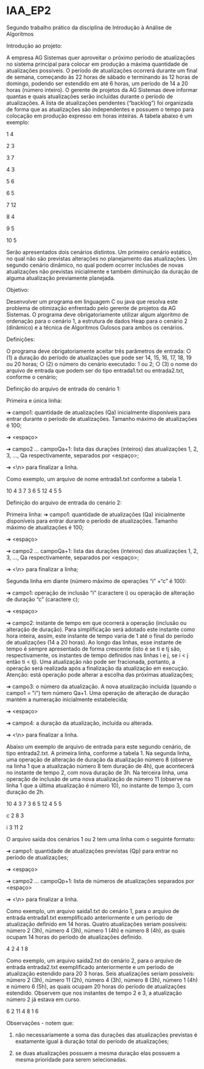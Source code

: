 # IAA_EP2
Segundo trabalho prático da disciplina de Introdução à Análise de Algoritmos

Introdução ao projeto:

A empresa AG Sistemas quer aproveitar o próximo período de atualizações no
sistema principal para colocar em produção a máxima quantidade de atualizações
possíveis. O período de atualizações ocorrerá durante um final de semana,
começando às 22 horas de sábado e terminando às 12 horas de domingo, podendo
ser estendido em até 6 horas, um período de 14 a 20 horas (número inteiro).
O gerente de projetos da AG Sistemas deve informar quantas e quais atualizações
serão incluídas durante o período de atualizações. A lista de atualizações pendentes
(“backlog”) foi organizada de forma que as atualizações são independentes e
possuem o tempo para colocação em produção expresso em horas inteiras.
A tabela abaixo é um exemplo:

1 4

2 3

3 7

4 3

5 6

6 5

7 12

8 4

9 5

10 5

Serão apresentados dois cenários distintos. Um primeiro cenário estático, no qual
não são previstas alterações no planejamento das atualizações. Um segundo
cenário dinâmico, no qual podem ocorrer inclusões de novas atualizações não
previstas inicialmente e também diminuição da duração de alguma atualização
previamente planejada.

Objetivo:

Desenvolver um programa em linguagem C ou java que resolva este problema de
otimização enfrentado pelo gerente de projetos da AG Sistemas. O programa deve
obrigatoriamente utilizar algum algoritmo de ordenação para o cenário 1, a estrutura
de dados Heap para o cenário 2 (dinâmico) e a técnica de Algoritmos Gulosos para
ambos os cenários.

Definições:

O programa deve obrigatoriamente aceitar três parâmetros de entrada:
○ (1) a duração do período de atualizações que pode ser 14, 15, 16, 17, 18, 19
ou 20 horas;
○ (2) o número do cenário executado: 1 ou 2;
○ (3) o nome do arquivo de entrada que podem ser do tipo entrada1.txt ou
entrada2.txt, conforme o cenário;

Definição do arquivo de entrada do cenário 1:

Primeira e única linha:

➔ campo1: quantidade de atualizações (Qa) inicialmente disponíveis para entrar
durante o período de atualizações. Tamanho máximo de atualizações é 100;

➔ <espaço>

➔ campo2 … campoQa+1: lista das durações (inteiros) das atualizações 1, 2, 3,
…, Qa respectivamente, separados por <espaço>;

➔ <\n> para finalizar a linha.

Como exemplo, um arquivo de nome entrada1.txt conforme a tabela 1.

10 4 3 7 3 6 5 12 4 5 5

Definição do arquivo de entrada do cenário 2:

Primeira linha:
➔ campo1: quantidade de atualizações (Qa) inicialmente disponíveis para entrar
durante o período de atualizações. Tamanho máximo de atualizações é 100;

➔ <espaço>

➔ campo2 … campoQa+1: lista das durações (inteiros) das atualizações 1, 2, 3,
…, Qa respectivamente, separados por <espaço>;

➔ <\n> para finalizar a linha;

Segunda linha em diante (número máximo de operações “i” +“c” é 100):

➔ campo1: operação de inclusão “i” (caractere i) ou operação de alteração de
duração “c” (caractere c);

➔ <espaço>

➔ campo2: instante de tempo em que ocorrerá a operação (inclusão ou
alteração de duração). Para simplificação será adotado este instante como
hora inteira, assim, este instante de tempo varia de 1 até o final do período de
atualizações (14 a 20 horas). Ao longo das linhas, esse instante de tempo é
sempre apresentado de forma crescente (isto é se ti e tj são, respectivamente,
os instantes de tempo definidos nas linhas i e j, se i < j então ti < tj). Uma
atualização não pode ser fracionada, portanto, a operação será realizada
após a finalização da atualização em execução. Atenção: está operação pode
alterar a escolha das próximas atualizações;

➔ campo3: o número da atualização. A nova atualização incluída (quando o
campo1 = "i") tem número Qa+1. Uma operação de alteração de duração
mantém a numeração inicialmente estabelecida;

➔ <espaço>

➔ campo4: a duração da atualização, incluída ou alterada.

➔ <\n> para finalizar a linha.

Abaixo um exemplo de arquivo de entrada para este segundo cenário, de tipo
entrada2.txt. A primeira linha, conforme a tabela 1. Na segunda linha, uma operação
de alteração de duração da atualização número 8 (observe na linha 1 que a
atualização número 8 tem duração de 4h), que acontecerá no instante de tempo 2,
com nova duração de 3h. Na terceira linha, uma operação de inclusão de uma nova
atualização de número 11 (observe na linha 1 que a última atualização é número 10),
no instante de tempo 3, com duração de 2h.

10 4 3 7 3 6 5 12 4 5 5

c 2 8 3

i 3 11 2

O arquivo saída dos cenários 1 ou 2 tem uma linha com o seguinte formato:

➔ campo1: quantidade de atualizações previstas (Qp) para entrar no período de
atualizações;

➔ <espaço>

➔ campo2 … campoQp+1: lista de números de atualizações separados por
<espaço>

➔ <\n> para finalizar a linha.

Como exemplo, um arquivo saida1.txt do cenário 1, para o arquivo de entrada
entrada1.txt exemplificado anteriormente e um período de atualização definido em 14 horas.
Quatro atualizações seriam possíveis: número 2 (3h), número 4 (3h), número 1 (4h) e
número 8 (4h), as quais ocupam 14 horas do período de atualizações definido.

4 2 4 1 8

Como exemplo, um arquivo saida2.txt do cenário 2, para o arquivo de entrada
entrada2.txt exemplificado anteriormente e um período de atualização estendido para 20
3 horas. Seis atualizações seriam possíveis: número 2 (3h), número 11 (2h), número 4 (3h),
número 8 (3h), número 1 (4h) e número 6 (5h), as quais ocupam 20 horas do período de
atualizações estendido. Observem que nos instantes de tempo 2 e 3, a atualização número
2 já estava em curso.

6 2 11 4 8 1 6

Observações - notem que:

1) não necessariamente a soma das durações das atualizações previstas é exatamente
igual à duração total do período de atualizações;

3) se duas atualizações possuem a mesma duração elas possuem a mesma prioridade para
serem selecionadas.
